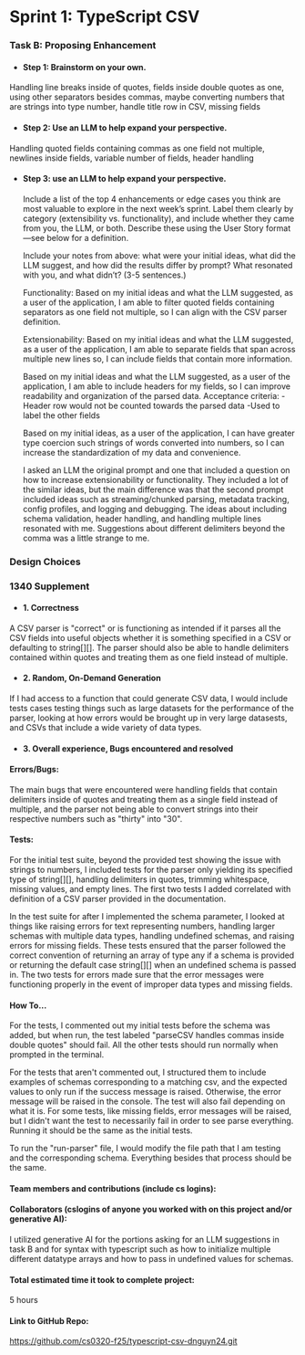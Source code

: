 # Sprint 1: TypeScript CSV

### Task B: Proposing Enhancement

- #### Step 1: Brainstorm on your own.
Handling line breaks inside of quotes, fields inside double quotes as one, using other separators besides commas, maybe converting numbers that are strings into type number, handle title row in CSV, missing fields

- #### Step 2: Use an LLM to help expand your perspective.
Handling quoted fields containing commas as one field not multiple, newlines inside fields, variable number of fields, header handling

- #### Step 3: use an LLM to help expand your perspective.

    Include a list of the top 4 enhancements or edge cases you think are most valuable to explore in the next week’s sprint. Label them clearly by category (extensibility vs. functionality), and include whether they came from you, the LLM, or both. Describe these using the User Story format—see below for a definition. 

    Include your notes from above: what were your initial ideas, what did the LLM suggest, and how did the results differ by prompt? What resonated with you, and what didn’t? (3-5 sentences.) 

    
    Functionality:
    Based on my initial ideas and what the LLM suggested, as a user of the application, I am able to filter quoted fields containing separators as one field not multiple, so I can align with the CSV parser definition. 

    Extensionability:
    Based on my initial ideas and what the LLM suggested, as a user of the application, I am able to separate fields that span across multiple new lines so, I can include fields that contain more information.
    
    Based on my initial ideas and what the LLM suggested, as a user of the application, I am able to include headers for my fields, so I can improve readability and organization of the parsed data.
    Acceptance criteria:
    -Header row would not be counted towards the parsed data
    -Used to label the other fields

    Based on my initial ideas, as a user of the application, I can have greater type coercion such strings of words converted into numbers, so I can increase the standardization of my data and convenience.

    I asked an LLM the original prompt and one that included a question on how to increase extensionability or functionality. They included a lot of the similar ideas, but the main difference was that the second prompt included ideas
    such as streaming/chunked parsing, metadata tracking, config profiles, and logging and debugging. The ideas about including schema validation, header handling, and handling multiple lines resonated with me. Suggestions about different delimiters beyond
    the comma was a little strange to me. 


### Design Choices

### 1340 Supplement

- #### 1. Correctness
A CSV parser is "correct" or is functioning as intended if it parses all the CSV fields into useful objects whether it is something specified in a CSV or defaulting to string[][]. The parser should also be able to handle 
delimiters contained within quotes and treating them as one field instead of multiple. 

- #### 2. Random, On-Demand Generation
If I had access to a function that could generate CSV data, I would include tests cases testing things such as large datasets for the performance of the parser, looking at how errors would be brought up in very large datasests, and CSVs that include
a wide variety of data types.

- #### 3. Overall experience, Bugs encountered and resolved
#### Errors/Bugs: 
The main bugs that were encountered were handling fields that contain delimiters inside of quotes and treating them as a single field instead of multiple, and the parser not being able to convert strings into their respective numbers such as "thirty" into "30".
#### Tests:
For the initial test suite, beyond the provided test showing the issue with strings to numbers, I included tests for the parser only yielding its specified type of string[][], handling delimiters in quotes, trimming whitespace, missing values, and empty lines. The first two tests I added correlated with definition of a CSV parser provided in the documentation. 

In the test suite for after I implemented the schema parameter, I looked at things like raising errors for text representing numbers, handling larger schemas with multiple data types, handling undefined schemas, and raising errors for missing fields. These tests ensured that the parser followed the correct convention of returning an array of type any if a schema is provided or returning the default case string[][] when an undefined schema is passed in. The two tests for errors made sure that the error messages were functioning properly in the event of improper data types and missing fields. 
#### How To…
For the tests, I commented out my initial tests before the schema was added, but when run, the test labeled "parseCSV handles commas inside double quotes" should fail. All the other tests should run normally when prompted in the terminal. 

For the tests that aren't commented out, I structured them to include examples of schemas corresponding to a matching csv, and the expected values to only run if the success message is raised. Otherwise, the error message will be raised in the console. The test will also fail depending on what it is. For some tests, like missing fields, error messages will be raised, but I didn't want the test to necessarily fail in order to see parse everything. Running it should be the same as the initial tests.

To run the "run-parser" file, I would modify the file path that I am testing and the corresponding schema. Everything besides that process should be the same. 

#### Team members and contributions (include cs logins):

#### Collaborators (cslogins of anyone you worked with on this project and/or generative AI): 
I utilized generative AI for the portions asking for an LLM suggestions in task B and for syntax with typescript such as how to initialize multiple different datatype arrays and how to pass in undefined values for schemas. 

#### Total estimated time it took to complete project:
5 hours
#### Link to GitHub Repo:  
https://github.com/cs0320-f25/typescript-csv-dnguyn24.git
